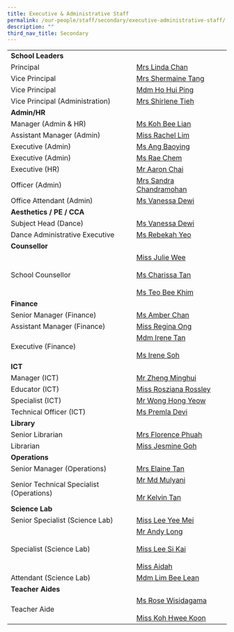 ```yaml
---
title: Executive & Administrative Staff
permalink: /our-people/staff/secondary/executive-administrative-staff/
description: ""
third_nav_title: Secondary
---
```

|  	|  	|
|---	|---	|
| **School Leaders** 	|  	|
| Principal 	| [Mrs Linda Chan](mailto:Linda_M_M_CHUA@schools.gov.sg) 	|
| Vice Principal 	| [Mrs Shermaine Tang](mailto:Shermaine_TANG@schools.gov.sg) 	|
| Vice Principal 	| [Mdm Ho Hui Ping](mailto:Ho_Hui_Ping@schools.gov.sg) 	|
| Vice Principal (Administration) 	| [Mrs Shirlene Tieh](mailto:Shirlene_Kok@schools.gov.sg) 	|
| **Admin/HR** 	|  	|
| Manager (Admin & HR) 	| [Ms Koh Bee Lian](mailto:koh_bee_lian_a@moe.edu.sg) 	|
| Assistant Manager (Admin) 	| [Miss Rachel Lim](mailto:rachel_lim_hui_tin@moe.edu.sg) 	|
| Executive (Admin) 	| [Ms Ang Baoying](mailto:ang_baoying@moe.edu.sg) 	|
| Executive (Admin) 	| [Ms Rae Chem](mailto:chem_yu_qiu@moe.edu.sg) 	|
| Executive (HR) 	| [Mr Aaron Chai](mailto:aaron_chai@moe.edu.sg) 	|
| Officer (Admin) 	| [Mrs Sandra Chandramohan](mailto:sandra_devi_nadarajan@moe.edu.sg) 	|
| Office Attendant (Admin) 	| [Ms Vanessa Dewi](mailto:harijanto_vanessa_dewi@moe.edu.sg) 	|
| **Aesthetics / PE / CCA** 	|  	|
| Subject Head (Dance) 	| [Ms Vanessa Dewi](mailto:harijanto_vanessa_dewi@moe.edu.sg) 	|
| Dance Administrative Executive 	| [Ms Rebekah Yeo](mailto:rebekah_yeo@moe.edu.sg) 	|
| **Counsellor** 	|  	|
| School Counsellor 	| [Miss Julie Wee](mailto:counsellor@sec.scgs.edu.sg)<br><br>[Ms Charissa Tan](mailto:tan_mao_ning_charissa@moe.edu.sg)<br><br>[Ms Teo Bee Khim](mailto:teo_bee_khim_a@moe.edu.sg) 	|
| **Finance** 	|  	|
| Senior Manager (Finance) 	| [Ms Amber Chan](mailto:chen_you_amber@moe.edu.sg) 	|
| Assistant Manager (Finance) 	| [Miss Regina Ong](mailto:regina_ong_hui_kheng@moe.edu.sg) 	|
| Executive (Finance) 	| [Mdm Irene Tan](mailto:tan_boon_hong@moe.edu.sg)<br><br>[Ms Irene Soh](mailto:cosic_soh_irene@moe.edu.sg)|
| **ICT** 	|  	|
| Manager (ICT) 	| [Mr Zheng Minghui](mailto:zheng_minghui_a@moe.edu.sg) 	|
| Educator (ICT) 	| [Miss Rosziana Rossley](mailto:rosziana_bibi_rossley@moe.edu.sg) 	|
| Specialist (ICT) 	| [Mr Wong Hong Yeow](mailto:wong_hong_yeow@moe.edu.sg) 	|
| Technical Officer (ICT) 	| [Ms Premla Devi](mailto:Premladevir@ncs.com.Sg) 	|
| **Library** 	|  	|
| Senior Librarian 	| [Mrs Florence Phuah](mailto:florence_phuah@moe.edu.sg) 	|
| Librarian 	| [Miss Jesmine Goh](mailto:ChengHoon.Goh@staff.spydus.com.sg) 	|
| **Operations** 	|  	|
| Senior Manager (Operations) 	| [Mrs Elaine Tan](mailto:ee_chwee_ming_elaine@moe.edu.sg) 	|
| Senior Technical Specialist (Operations) 	| [Mr Md Mulyani](mailto:mohamed_mulyani_samuri@moe.edu.sg)<br><br>[Mr Kelvin Tan](mailto:kelvin_tan_chin_wee@moe.edu.sg) 	|
| **Science Lab** 	|  	|
| Senior Specialist (Science Lab) 	| [Miss Lee Yee Mei](mailto:lee_yee_mei@moe.edu.sg) 	|
| Specialist (Science Lab) 	| [Mr Andy Long](mailto:long_shijun_andy@moe.edu.sg)<br><br>[Miss Lee Si Kai](mailto:lee_si_kai@moe.edu.sg)<br><br>[Miss Aidah](mailto:%20nuraidah_abdul_rahim@moe.edu.sg) 	|
| Attendant (Science Lab) 	| [Mdm Lim Bee Lean](mailto:lim_bee_lean@sec.scgs.edu.sg) 	|
| **Teacher Aides** 	|  	|
| Teacher Aide 	| [Ms Rose Wisidagama](mailto:rose_wisidagama@moe.edu.sg)<br><br>[Miss Koh Hwee Koon](mailto:koh_hwee_koon_a@moe.edu.sg) 	|